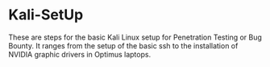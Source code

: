 # Kali-SetUp
These are steps for the basic Kali Linux setup for Penetration Testing or Bug Bounty. It ranges from the setup of the basic ssh to the installation of NVIDIA graphic drivers in Optimus laptops.
